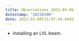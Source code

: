 ```yaml
---
title: Observations 2021-03-06
datestamp: "20210306"
date: 2021-03-08T15:07:44.044Z
---
```

- Installing an LVL beam.